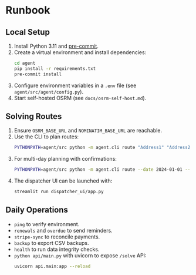 # Runbook

## Local Setup
1. Install Python 3.11 and [pre-commit](https://pre-commit.com/).
2. Create a virtual environment and install dependencies:
   ```bash
   cd agent
   pip install -r requirements.txt
   pre-commit install
   ```
3. Configure environment variables in a `.env` file (see `agent/src/agent/config.py`).
4. Start self-hosted OSRM (see `docs/osrm-self-host.md`).

## Solving Routes
1. Ensure `OSRM_BASE_URL` and `NOMINATIM_BASE_URL` are reachable.
2. Use the CLI to plan routes:
   ```bash
   PYTHONPATH=agent/src python -m agent.cli route "Address1" "Address2"
   ```
3. For multi-day planning with confirmations:
   ```bash
   PYTHONPATH=agent/src python -m agent.cli route --date 2024-01-01 --days 3 --responses-file responses.json
   ```
4. The dispatcher UI can be launched with:
   ```bash
   streamlit run dispatcher_ui/app.py
   ```

## Daily Operations
- `ping` to verify environment.
- `renewals` and `overdue` to send reminders.
- `stripe-sync` to reconcile payments.
- `backup` to export CSV backups.
- `health` to run data integrity checks.
- `python api/main.py` with uvicorn to expose `/solve` API:
  ```bash
  uvicorn api.main:app --reload
  ```
